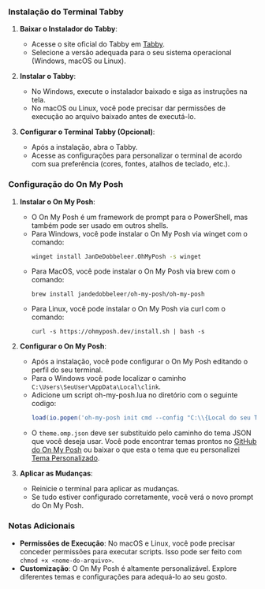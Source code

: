 ### Instalação do Terminal Tabby

1. **Baixar o Instalador do Tabby**:
   - Acesse o site oficial do Tabby em [Tabby](https://tabby.sh/).
   - Selecione a versão adequada para o seu sistema operacional (Windows, macOS ou Linux).

2. **Instalar o Tabby**:
   - No Windows, execute o instalador baixado e siga as instruções na tela.
   - No macOS ou Linux, você pode precisar dar permissões de execução ao arquivo baixado antes de executá-lo.

3. **Configurar o Terminal Tabby (Opcional)**:
   - Após a instalação, abra o Tabby.
   - Acesse as configurações para personalizar o terminal de acordo com sua preferência (cores, fontes, atalhos de teclado, etc.).

### Configuração do On My Posh

1. **Instalar o On My Posh**:
   - O On My Posh é um framework de prompt para o PowerShell, mas também pode ser usado em outros shells.
   - Para Windows, você pode instalar o On My Posh via winget com o comando:
     ```cmd
     winget install JanDeDobbeleer.OhMyPosh -s winget
     ```
   - Para MacOS, você pode instalar o On My Posh via brew com o comando:
     ```brew
     brew install jandedobbeleer/oh-my-posh/oh-my-posh
     ```
   - Para Linux, você pode instalar o On My Posh via curl com o comando:
     ```curl
     curl -s https://ohmyposh.dev/install.sh | bash -s
     ```

2. **Configurar o On My Posh**:
   - Após a instalação, você pode configurar o On My Posh editando o perfil do seu terminal.
   - Para o Windows você pode localizar o caminho `C:\Users\SeuUser\AppData\Local\clink`.
   - Adicione um script oh-my-posh.lua no diretório com o seguinte codigo:
     ```lua
     load(io.popen('oh-my-posh init cmd --config "C:\\{Local do seu Tema}\\theme.omp.json"'):read("*a"))()
     ```
   - O `theme.omp.json` deve ser substituído pelo caminho do tema JSON que você deseja usar. Você pode encontrar temas prontos no [GitHub do On My Posh](https://github.com/JanDeDobbeleer/oh-my-posh) ou baixar o que esta o tema que eu personalizei [Tema Personalizado](https://github.com/Evoke-Solutions-LTDA/Configuration-Tabby/blob/main/evoke.omp.json).

3. **Aplicar as Mudanças**:
   - Reinicie o terminal para aplicar as mudanças.
   - Se tudo estiver configurado corretamente, você verá o novo prompt do On My Posh.

### Notas Adicionais

- **Permissões de Execução**: No macOS e Linux, você pode precisar conceder permissões para executar scripts. Isso pode ser feito com `chmod +x <nome-do-arquivo>`.
- **Customização**: O On My Posh é altamente personalizável. Explore diferentes temas e configurações para adequá-lo ao seu gosto.
